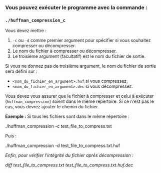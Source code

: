 ### **Vous pouvez exécuter le programme avec la commande :**

### `./huffman_compression_c`

Vous devez mettre :

1. `-c` ou `-d` comme premier argument pour spécifier si vous souhaitez compresser ou décompresser.
2. Le nom du fichier à compresser ou décompresser.
3. Le troisième argument (facultatif) est le nom du fichier de sortie.

Si vous ne donnez pas de troisième argument, le nom du fichier de sortie sera défini sur :
- `<nom_du_fichier_en_argument>.huf` si vous compressez,
- `<nom_du_fichier_en_argument>.dec` si vous décompressez.

Vous devez vous assurer que le fichier à compresser et celui à exécuter (`huffman_compression`) soient dans le même répertoire. Si ce n'est pas le cas, vous devrez ajouter le chemin du fichier.

**Exemple :**
Si tous les fichiers sont dans le même répertoire :

./huffman_compression -c test_file_to_compress.txt

Puis :

./huffman_compression -d test_file_to_compress.txt.huf

*Enfin, pour vérifier l'intégrité du fichier après décompression :*

*diff test_file_to_compress.txt test_file_to_compress.txt.huf.dec*


